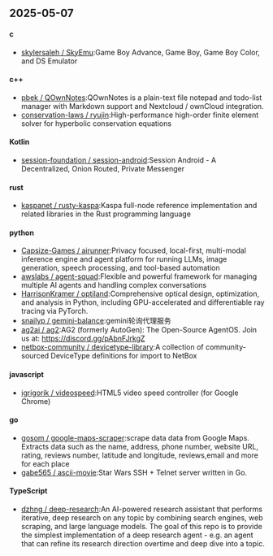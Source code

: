 ## 2025-05-07
#### c
* [skylersaleh / SkyEmu](https://github.com/skylersaleh/SkyEmu):Game Boy Advance, Game Boy, Game Boy Color, and DS Emulator
#### c++
* [pbek / QOwnNotes](https://github.com/pbek/QOwnNotes):QOwnNotes is a plain-text file notepad and todo-list manager with Markdown support and Nextcloud / ownCloud integration.
* [conservation-laws / ryujin](https://github.com/conservation-laws/ryujin):High-performance high-order finite element solver for hyperbolic conservation equations
#### Kotlin
* [session-foundation / session-android](https://github.com/session-foundation/session-android):Session Android - A Decentralized, Onion Routed, Private Messenger
#### rust
* [kaspanet / rusty-kaspa](https://github.com/kaspanet/rusty-kaspa):Kaspa full-node reference implementation and related libraries in the Rust programming language
#### python
* [Capsize-Games / airunner](https://github.com/Capsize-Games/airunner):Privacy focused, local-first, multi-modal inference engine and agent platform for running LLMs, image generation, speech processing, and tool-based automation
* [awslabs / agent-squad](https://github.com/awslabs/agent-squad):Flexible and powerful framework for managing multiple AI agents and handling complex conversations
* [HarrisonKramer / optiland](https://github.com/HarrisonKramer/optiland):Comprehensive optical design, optimization, and analysis in Python, including GPU-accelerated and differentiable ray tracing via PyTorch.
* [snailyp / gemini-balance](https://github.com/snailyp/gemini-balance):gemini轮询代理服务
* [ag2ai / ag2](https://github.com/ag2ai/ag2):AG2 (formerly AutoGen): The Open-Source AgentOS. Join us at: https://discord.gg/pAbnFJrkgZ
* [netbox-community / devicetype-library](https://github.com/netbox-community/devicetype-library):A collection of community-sourced DeviceType definitions for import to NetBox
#### javascript
* [igrigorik / videospeed](https://github.com/igrigorik/videospeed):HTML5 video speed controller (for Google Chrome)
#### go
* [gosom / google-maps-scraper](https://github.com/gosom/google-maps-scraper):scrape data data from Google Maps. Extracts data such as the name, address, phone number, website URL, rating, reviews number, latitude and longitude, reviews,email and more for each place
* [gabe565 / ascii-movie](https://github.com/gabe565/ascii-movie):Star Wars SSH + Telnet server written in Go.
#### TypeScript
* [dzhng / deep-research](https://github.com/dzhng/deep-research):An AI-powered research assistant that performs iterative, deep research on any topic by combining search engines, web scraping, and large language models. The goal of this repo is to provide the simplest implementation of a deep research agent - e.g. an agent that can refine its research direction overtime and deep dive into a topic.
